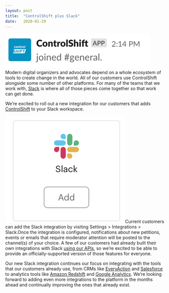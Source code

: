 ```yaml
---
layout:	post
title:	"ControlShift plus Slack"
date:	2020-01-29
---
```


  ![](/img/1*bSy-nCwAcQnKZKVG_x4mIg.png)Modern digital organizers and advocates depend on a whole ecosystem of tools to create change in the world. All of our customers use ControlShift alongside some number of other platforms. For many of the teams that we work with, [Slack](https://www.slack.com/) is where all of those pieces come together so that work can get done.

We’re excited to roll out a new integration for our customers that adds [ControlShift](https://www.controlshiftlabs.com/) to your Slack workspace.

![](/img/1*450I1rm-F_eUPuhKzCwHvA.png)Current customers can add the Slack integration by visiting Settings > Integrations > Slack.Once the integration is configured, notifications about new petitions, events or emails that require moderator attention will be posted to the channel(s) of your choice. A few of our customers had already built their own integrations with Slack [using our APIs](https://developers.controlshiftlabs.com/), so we’re excited to be able to provide an officially-supported version of those features for everyone.

Our new Slack integration continues our focus on integrating with the tools that our customers already use, from CRMs like [EveryAction](https://www.everyaction.com) and [Salesforce](https://www.salesforce.com/) to analytics tools like [Amazon Redshift](https://developers.controlshiftlabs.com/#controlshift-to-redshift-pipeline) and [Google Analytics](https://analytics.google.com/). We’re looking forward to adding even more integrations to the platform in the months ahead and continually improving the ones that already exist.

  
